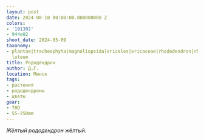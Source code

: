 ```yaml
---
layout: post
date: 2024-08-10 00:00:00.000000000 Z
colors:
- '191302'
- 944e02
shoot_date: 2024-05-09
taxonomy:
- plantae|tracheophyta|magnoliopsida|ericales|ericaceae|rhododendron|rhododendron
  luteum
title: Рододендрон
author: Д.Г.
location: Минск
tags:
- растения
- рододендроны
- цветы
gear:
- 70D
- 55-250mm
---
```

_Жёлтый рододендрон_ жёлтый.

